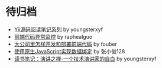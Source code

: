 # 待归档

* [Yii源码阅读笔记系列](http://youngsterxyf.github.io/tag/yii.html) by youngsterxyf
* [前端代码异常监控](http://rapheal.sinaapp.com/2014/11/06/javascript-error-monitor/) by raphealguo
* [大公司里怎样开发和部署前端代码](https://github.com/fouber/blog/issues/6) by fouber
* [使用原生JavaScript实现数据绑定](http://www.html-js.com/article/2418) by 张小俊128
* [读书笔记：演讲之禅-一个技术演讲家的自白](http://youngsterxyf.github.io/2014/12/15/read-confessions-of-a-public-speaker/) by youngsterxyf
